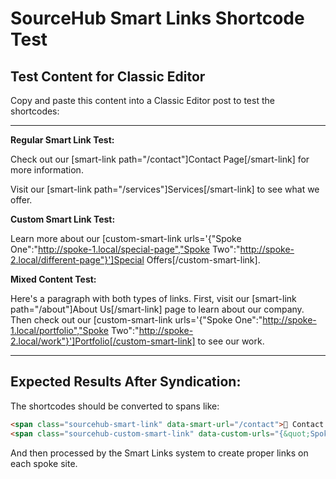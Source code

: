 # SourceHub Smart Links Shortcode Test

## Test Content for Classic Editor

Copy and paste this content into a Classic Editor post to test the shortcodes:

---

**Regular Smart Link Test:**

Check out our [smart-link path="/contact"]Contact Page[/smart-link] for more information.

Visit our [smart-link path="/services"]Services[/smart-link] to see what we offer.

**Custom Smart Link Test:**

Learn more about our [custom-smart-link urls='{"Spoke One":"http://spoke-1.local/special-page","Spoke Two":"http://spoke-2.local/different-page"}']Special Offers[/custom-smart-link].

**Mixed Content Test:**

Here's a paragraph with both types of links. First, visit our [smart-link path="/about"]About Us[/smart-link] page to learn about our company. Then check out our [custom-smart-link urls='{"Spoke One":"http://spoke-1.local/portfolio","Spoke Two":"http://spoke-2.local/work"}']Portfolio[/custom-smart-link] to see our work.

---

## Expected Results After Syndication:

The shortcodes should be converted to spans like:

```html
<span class="sourcehub-smart-link" data-smart-url="/contact">🔗 Contact Page</span>
<span class="sourcehub-custom-smart-link" data-custom-urls="{&quot;Spoke One&quot;:&quot;http://spoke-1.local/special-page&quot;,&quot;Spoke Two&quot;:&quot;http://spoke-2.local/different-page&quot;}">🌐 Special Offers</span>
```

And then processed by the Smart Links system to create proper links on each spoke site.
